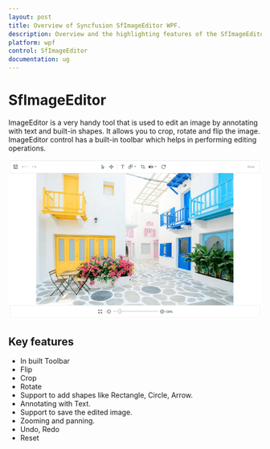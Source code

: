 ```yaml
---
layout: post
title: Overview of Syncfusion SfImageEditor WPF.
description: Overview and the highlighting features of the SfImageEditor control.
platform: wpf
control: SfImageEditor
documentation: ug
---
```


# SfImageEditor

ImageEditor is a very handy tool that is used to edit an image by annotating with text and built-in shapes. It allows you to crop, rotate and flip the image. ImageEditor control has a built-in toolbar which helps in performing editing operations.


![ImageEditor](Images/ImageEditor.png)   


## Key features

* In built Toolbar
* Flip
* Crop
* Rotate
* Support to add shapes like Rectangle, Circle, Arrow.
* Annotating with Text.
* Support to save the edited image.
* Zooming and panning.
* Undo, Redo
* Reset
